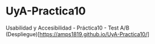 # UyA-Practica10
Usabilidad y Accesibilidad - Práctica10 - Test A/B  
(Despliegue)[https://amps1819.github.io/UyA-Practica10/]
